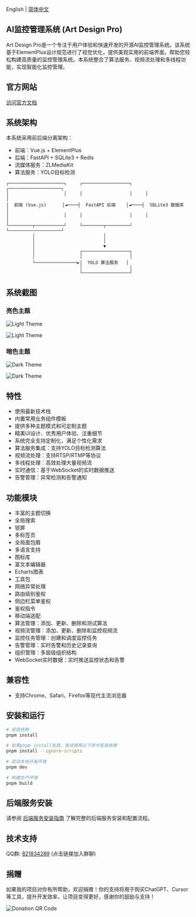 English | [简体中文](./README.zh-CN.md)

## AI监控管理系统 (Art Design Pro)

Art Design Pro是一个专注于用户体验和快速开发的开源AI监控管理系统。该系统基于ElementPlus设计规范进行了视觉优化，提供美观实用的前端界面，帮助您轻松构建高质量的监控管理系统。本系统整合了算法服务、视频流处理和多线程功能，实现智能化监控管理。

## 官方网站

[访问官方文档](https://www.lingchen.kim/art-design-pro/docs/en/)

## 系统架构

本系统采用前后端分离架构：
- 前端：Vue.js + ElementPlus
- 后端：FastAPI + SQLite3 + Redis
- 流媒体服务：ZLMediaKit
- 算法服务：YOLO目标检测

```
┌─────────────────────┐     ┌──────────────────┐     ┌────────────────────┐
│                     │     │                  │     │                    │
│  前端 (Vue.js)      │◄────┤  FastAPI 后端    │◄────┤  SQLite3 数据库    │
│                     │     │                  │     │                    │
└─────────┬───────────┘     └────────┬─────────┘     └────────────────────┘
          │                          │
          │                          │
          │                          ▼
          │                 ┌──────────────────┐
          │                 │                  │
          └────────────────►│  YOLO 算法服务   │
                            │                  │
                            └──────────────────┘
```

## 系统截图

### 亮色主题

![Light Theme](https://www.qiniu.lingchen.kim/art_design_pro_readme_cover1.png)

![Light Theme](https://www.qiniu.lingchen.kim/art_design_pro_readme_cover2.png)

### 暗色主题

![Dark Theme](https://www.qiniu.lingchen.kim/art_design_pro_readme_cover3.png)

![Dark Theme](https://www.qiniu.lingchen.kim/art_design_pro_readme_cover4.png)

## 特性

- 使用最新技术栈
- 内置常用业务组件模板
- 提供多种主题模式和可定制主题
- 精美UI设计、优秀用户体验、注重细节
- 系统完全支持定制化，满足个性化需求
- 算法服务集成：支持YOLO目标检测算法
- 视频流处理：支持RTSP/RTMP等协议
- 多线程处理：高效处理大量视频流
- 实时通信：基于WebSocket的实时数据推送
- 告警管理：异常检测和告警通知

## 功能模块

- 丰富的主题切换
- 全局搜索
- 锁屏
- 多标签页
- 全局面包屑
- 多语言支持
- 图标库
- 富文本编辑器
- Echarts图表
- 工具包
- 网络异常处理
- 路由级别鉴权
- 侧边栏菜单鉴权
- 鉴权指令
- 移动端适配
- 算法管理：添加、更新、删除和测试算法
- 视频流管理：添加、更新、删除和监控视频流
- 监控任务管理：创建和调度监控任务
- 告警管理：实时告警和历史记录查询
- 组织管理：多层级组织结构
- WebSocket实时数据：实时推送监控状态和告警

## 兼容性

- 支持Chrome、Safari、Firefox等现代主流浏览器

## 安装和运行

```bash
# 安装依赖
pnpm install

# 如果pnpm install失败，尝试使用以下命令安装依赖
pnpm install --ignore-scripts

# 启动本地开发环境
pnpm dev

# 构建生产环境
pnpm build
```

## 后端服务安装

请参阅 [后端服务安装指南](./backend/README.md) 了解完整的后端服务安装和配置流程。

## 技术支持

QQ群: <a href="https://qm.qq.com/cgi-bin/qm/qr?k=Gg6yzZLFaNgmRhK0T5Qcjf7-XcAFWWXm&jump_from=webapi&authKey=YpRKVJQyFKYbGTiKw0GJ/YQXnNF+GdXNZC5beQQqnGZTvuLlXoMO7nw5fNXvmVhA">821834289</a> (点击链接加入群聊)

## 捐赠

如果我的项目对你有所帮助，欢迎捐赠！你的支持将用于购买ChatGPT、Cursor等工具，提升开发效率，让项目变得更好。感谢你的鼓励与支持！

![Donation QR Code](https://www.qiniu.lingchen.kim/%E7%BB%84%202%402x%202.png)
